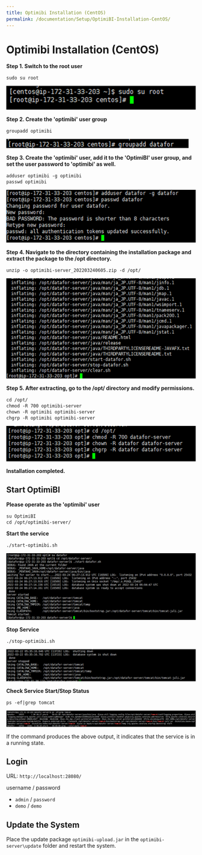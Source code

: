 ```yaml
---
title: Optimibi Installation (CentOS)
permalink: /documentation/Setup/OptimiBI-Installation-CentOS/
---
```


# Optimibi Installation (CentOS)

**Step 1. Switch to the root user**

```
sudo su root
```

<div align="left"><img src="./images/image-20220829172346058.png"  /></div>

**Step 2. Create the 'optimibi' user group**

```
groupadd optimibi
```

<div align="left"><img src="./images/image-20220829172418679.png"  /></div>

**Step 3. Create the 'optimibi' user, add it to the 'OptimiBI' user group, and set the user password to 'optimibi' as well.**

```
adduser optimibi -g optimibi
passwd optimibi
```

<div align="left"><img src="./images/image-20220829172434849.png"  /></div>

**Step 4. Navigate to the directory containing the installation package and extract the package to the /opt directory.**

```
unzip -o optimibi-server_202203240605.zip -d /opt/
```

<div align="left"><img src="./images/image-20220829172446528.png"  /></div>

**Step 5. After extracting, go to the /opt/ directory and modify permissions.**

```
cd /opt/
chmod -R 700 optimibi-server
chown -R optimibi optimibi-server
chgrp -R optimibi optimibi-server
```

<div align="left"><img src="./images/image-20220829172501348.png"  /></div>

**Installation completed.**



## Start OptimiBI

**Please operate as the 'optimibi' user**

```
su OptimiBI
cd /opt/optimibi-server/
```

**Start the service**

```
./start-optimibi.sh
```

<div align="left"><img src="./images/image-20220829172513074.png"  /></div>

**Stop Service**

```
./stop-optimibi.sh
```

<div align="left"><img src="./images/image-20220829172525119.png"  /></div>

**Check Service Start/Stop Status**

```
ps -ef|grep tomcat
```

<div align="left"><img src="./images/image-20220829172541387.png"  /></div>

If the command produces the above output, it indicates that the service is in a running state.



## Login

URL:  `http://localhost:28080/`

username  /  password

- `admin` / `password`
- `demo` / `demo`

## Update the System

Place the update package `optimibi-upload.jar` in the `optimibi-server\update` folder and restart the system.